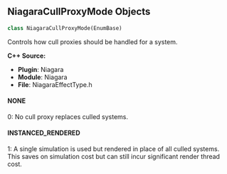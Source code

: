 ## NiagaraCullProxyMode Objects

```python
class NiagaraCullProxyMode(EnumBase)
```

Controls how cull proxies should be handled for a system.

**C++ Source:**

- **Plugin**: Niagara
- **Module**: Niagara
- **File**: NiagaraEffectType.h

<a id="unreal.NiagaraCullProxyMode.NONE"></a>

#### NONE

0: No cull proxy replaces culled systems.

<a id="unreal.NiagaraCullProxyMode.INSTANCED_RENDERED"></a>

#### INSTANCED_RENDERED

1: A single simulation is used but rendered in place of all culled systems. This saves on simulation cost but can still incur significant render thread cost.

<a id="unreal.GroomCacheAttributes"></a>